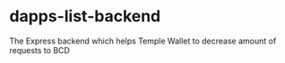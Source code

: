 # dapps-list-backend
The Express backend which helps Temple Wallet to decrease amount of requests to BCD
